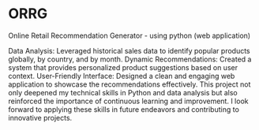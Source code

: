 # ORRG
Online Retail Recommendation Generator - using python (web application) 

Data Analysis: Leveraged historical sales data to identify popular products globally, by country, and by month. Dynamic Recommendations: Created a system that provides personalized product suggestions based on user context. User-Friendly Interface: Designed a clean and engaging web application to showcase the recommendations effectively. This project not only deepened my technical skills in Python and data analysis but also reinforced the importance of continuous learning and improvement. I look forward to applying these skills in future endeavors and contributing to innovative projects. 
